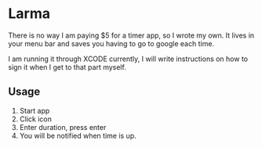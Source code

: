 #  Larma
There is no way I am paying $5 for a timer app, so I wrote my own. It lives in your menu bar and saves you having to go to google each time.

I am running it through XCODE currently, I will write instructions on how to sign it  when I get to that part myself.

## Usage
1) Start app
2) Click icon
3) Enter duration, press enter
4) You will be notified when time is up.

